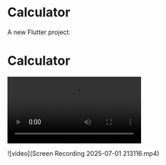 # Calculator

A new Flutter project.

# Calculator
<video controls src="Screen Recording 2025-07-01 213116.mp4" title="
"></video>

![video](Screen Recording 2025-07-01 213116.mp4)
